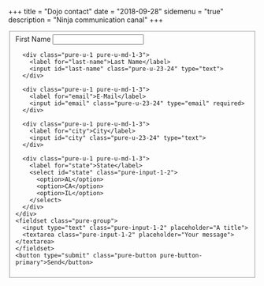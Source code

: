 +++
title = "Dojo contact"
date = "2018-09-28"
sidemenu = "true"
description = "Ninja communication canal"
+++

<form class="pure-form pure-form-stacked">
  <fieldset>
    <div class="pure-g">
      <div class="pure-u-1 pure-u-md-1-3">
        <label for="first-name">First Name</label>
        <input id="first-name" class="pure-u-23-24" type="text">
      </div>

      <div class="pure-u-1 pure-u-md-1-3">
        <label for="last-name">Last Name</label>
        <input id="last-name" class="pure-u-23-24" type="text">
      </div>

      <div class="pure-u-1 pure-u-md-1-3">
        <label for="email">E-Mail</label>
        <input id="email" class="pure-u-23-24" type="email" required>
      </div>

      <div class="pure-u-1 pure-u-md-1-3">
        <label for="city">City</label>
        <input id="city" class="pure-u-23-24" type="text">
      </div>

      <div class="pure-u-1 pure-u-md-1-3">
        <label for="state">State</label>
        <select id="state" class="pure-input-1-2">
          <option>AL</option>
          <option>CA</option>
          <option>IL</option>
        </select>
      </div>
    </div>
    <fieldset class="pure-group">
      <input type="text" class="pure-input-1-2" placeholder="A title">
      <textarea class="pure-input-1-2" placeholder="Your message"></textarea>
    </fieldset>
    <button type="submit" class="pure-button pure-button-primary">Send</button>
  </fieldset>
</form>
